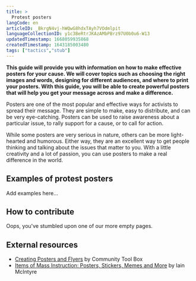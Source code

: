 ```yaml
---
title: >
  Protest posters
langCode: en
articleID: _BkrgN4vj-hWQwG8hdxTAyh7VOdmlpit
languageCollectionID: y1c3BeRtrJKAzAMbPBrz97U0b0u6-W13
updatedTimestamp: 1668059935868
createdTimestamp: 1643185003480
tags: ["tactics","stub"]
---
```


**This guide will provide you with information on how to make effective posters for your cause. We will cover topics such as choosing the right images and words, designing for different audiences, and where to print your posters. With this guide, you will be able to create powerful posters that will help you get your message across and make a difference.**

Posters are one of the most popular and effective ways for activists to spread their message. They are simple to make, easy to distribute, and can be very eye-catching. Posters can be used to raise awareness about a particular issue, to rally support for a cause, or to call for action.

While some posters are very serious in nature, others can be more light-hearted and humorous. Either way, they are an excellent way to get people thinking and talking about the issues that matter to you. With a little creativity and a lot of passion, you can use posters to make a real difference in the world.

## Examples of protest posters

Add examples here…

## How to contribute

Oops, you've stumbled upon one of our more empty pages.

## External resources

-   [Creating Posters and Flyers](https://ctb.ku.edu/en/community-tool-box-toc/promoting-interest-and-participation-initiatives/chapter-6-promoting-inter-43) by Community Tool Box
-   [Items of Mass Instruction: Posters, Stickers, Memes and More](https://commonslibrary.org/items-of-mass-instruction-posters-stickers-memes-and-more/) by Iain McIntyre
